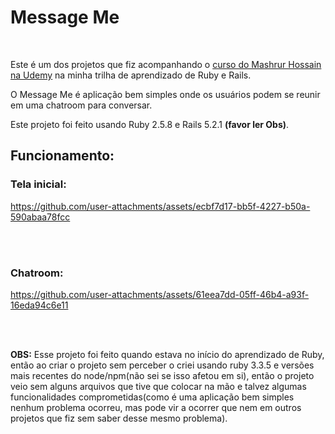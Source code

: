 # Message Me
<br/>

Este é um dos projetos que fiz acompanhando o [curso do Mashrur Hossain na Udemy](https://www.udemy.com/course/the-complete-ruby-on-rails-developer-course) na minha trilha de aprendizado de Ruby e Rails.
<br/>

O Message Me é aplicação bem simples onde os usuários podem se reunir em uma chatroom para conversar. 
<br/>

Este projeto foi feito usando Ruby 2.5.8 e Rails 5.2.1 **(favor ler Obs)**.
<br/>

## Funcionamento:
### Tela inicial:
https://github.com/user-attachments/assets/ecbf7d17-bb5f-4227-b50a-590abaa78fcc

<br/>
<br/>


### Chatroom:
https://github.com/user-attachments/assets/61eea7dd-05ff-46b4-a93f-16eda94c6e11

<br/>
<br/>

**OBS:** Esse projeto foi feito quando estava no início do aprendizado de Ruby, então ao criar o projeto sem perceber o criei usando ruby 3.3.5 e versões mais recentes do node/npm(não sei se isso afetou em si), então o projeto veio sem alguns arquivos que tive que colocar na mão e talvez algumas funcionalidades comprometidas(como é uma aplicação bem simples nenhum problema ocorreu, mas pode vir a ocorrer que nem em outros projetos que fiz sem saber desse mesmo problema). 
